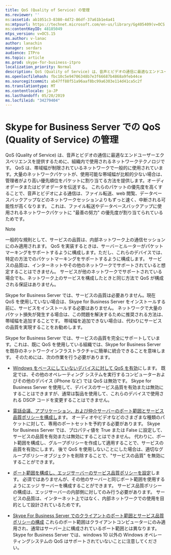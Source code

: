 ```yaml
---
title: QoS (Quality of Service) の管理
ms.reviewer: ''
ms:assetid: ab1051c3-8380-4d72-86df-37a61b1e4a41
ms:mtpsurl: https://technet.microsoft.com/en-us/library/Gg405409(v=OCS.15)
ms:contentKeyID: 48185049
mtps_version: v=OCS.15
ms.author: v-lanac
author: lanachin
manager: serdars
audience: ITPro
ms.topic: article
ms.prod: skype-for-business-itpro
localization_priority: Normal
description: QoS (Quality of Service) は、音声とビデオの通信に最適なエンドユーザーエクスペリエンスを提供するために、組織内で使用されるネットワークテクノロジです。
ms.openlocfilehash: fbc10c5e94706348b7e3f66687b4868a9feb44ce
ms.sourcegitcommit: ab47ff88f51a96aaf8bc99a6303e114d41ca5c2f
ms.translationtype: MT
ms.contentlocale: ja-JP
ms.lasthandoff: 05/20/2019
ms.locfileid: "34279404"
---
```

# <a name="managing-quality-of-service-qos-in-skype-for-business-server"></a>Skype for Business Server での QoS (Quality of Service) の管理


QoS (Quality of Service) は、音声とビデオの通信に最適なエンドユーザーエクスペリエンスを提供するために、組織内で使用されるネットワークテクノロジです。 QoS は、帯域幅が制限されているネットワークで一般的に使用されています。大量のネットワークパケットが、使用可能な帯域幅が比較的少ない場合は、管理者がより高い優先順位をパケットに割り当てる方法を提供します。オーディオデータまたはビデオデータを伝送する。 これらのパケットの優先度を高くすることで、音声とビデオによる通信は、ファイル転送、web 閲覧、データベースバックアップなどのネットワークセッションよりもずっと速く、中断される可能性が高くなります。 これは、ファイル転送やデータベースバックアップに使用されるネットワークパケットに "最善の努力" の優先度が割り当てられているためです。


> [!NOTE]  
> 一般的な規則として、サービスの品質は、内部ネットワーク上の通信セッションにのみ適用されます。 QoS を実装するときは、サーバーとルーターがパケットマーキングをサポートするように構成します。ただし、これらのデバイスでは、特定の方法でのパケットマーキングをサポートするように構成します。 サービスの品質は、インターネットやその他のネットワークでサポートされていると想定することはできません。 サービスが他のネットワークでサポートされている場合でも、ネットワーク上のサービスを構成したときと同じ方法で QoS が構成される保証はありません。

Skype for Business Server では、サービスの品質は必要ありません。現在 QoS を使用していない場合は、Skype for Business Server をインストールする前に、サービスをインストールする必要はありません。 ネットワークで大量のパケット損失が発生する場合は、この問題を解決するために推奨される方法は、帯域幅を追加することです。 帯域幅を追加できない場合は、代わりにサービスの品質を実現することをお勧めします。

Skype for Business Server では、サービスの品質を完全にサポートしています。これは、既に QoS を使用している組織では、Skype for Business Server を既存のネットワークインフラストラクチャに簡単に統合できることを意味します。 そのためには、次の作業を行う必要があります。

  - [Windows をベースにしていないデバイスに対して QoS を有効](enabling-qos-for-devices-that-are-not-based-on-windows.md)にします。 既定では、その他のオペレーティング システムを実行するコンピューターおよびその他のデバイス (iPhone など) では QoS は無効です。 Skype for Business Server を使用して、デバイスのサービス品質を有効または無効にすることはできますが、通常は製品を使用して、これらのデバイスで使用される DSCP コードを変更することはできません。

  - [電話会議、アプリケーション、および仲介サーバーのポート範囲とサービス品質ポリシーを構成し](configuring-port-ranges-for-your-conferencing-application-and-mediation-servers.md)ます。 オーディオやビデオなどのさまざまな種類のパケットに対して、専用のポートセットを予約する必要があります。 Skype for Business Server では、プロパティ値を True または False に設定して、サービスの品質を有効または無効にすることはできません。 代わりに、ポート範囲を構成し、グループポリシーを作成して適用することで、サービスの品質を有効にします。 後で QoS を使用しないことにした場合は、適切なグループポリシーオブジェクトを削除することで、"サービスの品質" を無効にすることができます。

  - [ポート範囲を構成し、エッジサーバーのサービス品質ポリシーを設定](configuring-port-ranges-for-your-edge-servers.md)します。 必須ではありませんが、その他のサーバーと同じポート範囲を使用するようにエッジ サーバーを構成することができます。 サービス品質ポリシーの構成は、エッジサーバーの内部側に対してのみ行う必要があります。 サービスの品質は、インターネット上ではなく、内部ネットワークでの使用を目的として設計されているためです。

- [Skype For Business Server でのクライアントのポート範囲とサービス品質ポリシーの構成](configuring-port-ranges-for-your-skype-clients.md) これらのポート範囲はクライアントコンピューターにのみ適用され、通常はサーバー上に構成されているポート範囲とは異なります。 Skype for Business Server では、windows 10 以外の Windows オペレーティングシステムの QoS はサポートされていないことに注意してください。


